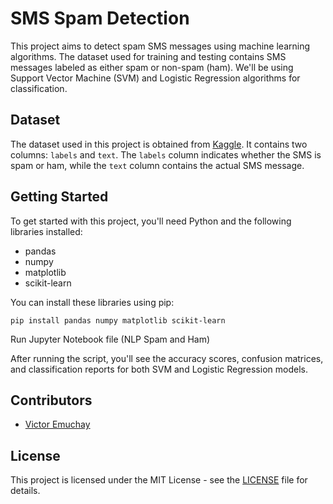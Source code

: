 
# SMS Spam Detection

This project aims to detect spam SMS messages using machine learning algorithms. The dataset used for training and testing contains SMS messages labeled as either spam or non-spam (ham). We'll be using Support Vector Machine (SVM) and Logistic Regression algorithms for classification.

## Dataset

The dataset used in this project is obtained from [Kaggle]([link_to_the_dataset](https://www.kaggle.com/datasets/uciml/sms-spam-collection-dataset?resource=download)). It contains two columns: `labels` and `text`. The `labels` column indicates whether the SMS is spam or ham, while the `text` column contains the actual SMS message.

## Getting Started

To get started with this project, you'll need Python and the following libraries installed:

- pandas
- numpy
- matplotlib
- scikit-learn

You can install these libraries using pip:

```
pip install pandas numpy matplotlib scikit-learn
```
Run Jupyter Notebook file (NLP Spam and Ham)

After running the script, you'll see the accuracy scores, confusion matrices, and classification reports for both SVM and Logistic Regression models.

## Contributors

- [Victor Emuchay](https://github.com/Victor7615/NLP_For_Spam_and_Ham-/new/main?filename=README.md)

## License

This project is licensed under the MIT License - see the [LICENSE](LICENSE) file for details.

